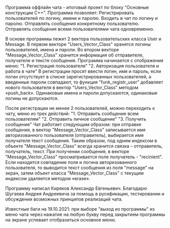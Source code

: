 ﻿Программа оффлайн чата - итоговый проект по блоку "Основные конструкции С++". 
Программа позволяет: 
Регистрировать пользователей по логину, имени и паролю. 
Входить в чат по логину и паролю. 
Отправлять сообщения конкретному пользователю. 
Отправлять сообщения всеми пользователями чата одновременно. 

В основе программы лежит 2 вектора пользовательских класса User и Message. 
В первом векторе "Users_Vector_Class" хранятся логины пользователей, имена и пароли.
Во втором векторе "Message_Vector_Class" хранится информация об отправителе, получателе и тексте сообщения. 
Программа начинается с отображения меню:
    "1. Регистрация пользователя" 
    "2. Авторизация пользователя и работа в чате" 
В регистрации просят ввести логин, имя и пароль, если логин отсутствует в списке зарегистрированных пользователей, а введенные пароли совпадают,
то функция "funk_registr_user" добавляет нового пользователя в вектор "Users_Vector_Class" методом «push_back». Одинаковые имена и пароли допускаются, одинаковые логины не допускаются. 

После регистрации не менее 2 пользователей, можно переходить к чату, меню из трех действий:
        "1. Отправить сообщение всем пользователям" 
        "2. Отправить личное сообщение" 
        "3. Получить сообщение" 
Чат работает следующим образом: при отправке сообщения, в вектор "Message_Vector_Class" записывается имя авторизованного пользователя (отправитель), выбирается имя получателя текст сообщения.
Таким образом, под одним индексом в объекте "Message_Vector_Class" всегда хранится связка – отправитель, получатель, текст.
При получении сообщения, в векторе "Message_Vector_Class" просматривается поле получатель - "recinient". Если находится совпадение поля и логина авторизованного пользователя,
то выводится текст сообщения из поля "message" на экран, затем объект класса "Message_Vector_Class" с текущим индексом удаляется методом «erase». 

Программу написал Киряков Александр Евгеньевич.
Благодарю Шугаева Андрея Андреевича за помощь в русификации, тестировании и обсуждении возможных принципов реализаций чата.

Известные баги на 19.10.2021: при выборе "выход из программы" из меню чата через нажатие на любую букву перед закрытием программы на экране успевает отобразиться основное меню.

